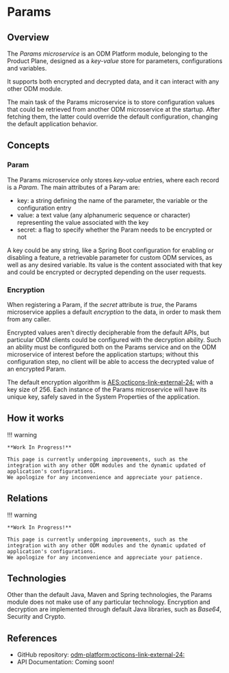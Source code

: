 # Params

## Overview

The _Params microservice_ is an ODM Platform module, belonging to the Product Plane, 
designed as a _key-value_ store for parameters, configurations and variables.

It supports both encrypted and decrypted data, and it can interact with any other ODM module.

The main task of the Params microservice is to store configuration values 
that could be retrieved from another ODM microservice at the startup.
After fetching them, the latter could override the default configuration, changing the default application behavior.

## Concepts

### Param
The Params microservice only stores _key-value_ entries, where each record is a _Param_.
The main attributes of a Param are:

* key: a string defining the name of the parameter, the variable or the configuration entry
* value: a text value (any alphanumeric sequence or character) representing the value associated with the key
* secret: a flag to specify whether the Param needs to be encrypted or not

A key could be any string, like a Spring Boot configuration for enabling or disabling a feature, 
a retrievable parameter for custom ODM services, as well as any desired variable.
Its value is the content associated with that key and could be encrypted or decrypted depending on the user requests.

### Encryption
When registering a Param, if the _secret_ attribute is _true_, the Params microservice applies a default _encryption_
to the data, in order to mask them from any caller.

Encrypted values aren't directly decipherable from the default APIs, but particular ODM clients could be configured
with the decryption ability.
Such an ability must be configured both on the Params service and on the ODM microservice of interest
before the application startups; without this configuration step, no client will be able to access the decrypted value
of an encrypted Param.

The default encryption algorithm is <a href="https://en.wikipedia.org/wiki/Advanced_Encryption_Standard" target="_blank">AES:octicons-link-external-24:</a>
with a key size of 256. Each instance of the Params microservice will have its unique key,
safely saved in the System Properties of the application.

## How it works

!!! warning

    **Work In Progress!**

    This page is currently undergoing improvements, such as the integration with any other ODM modules and the dynamic updated of application's configurations.
    We apologize for any inconvenience and appreciate your patience.

## Relations

!!! warning

    **Work In Progress!**

    This page is currently undergoing improvements, such as the integration with any other ODM modules and the dynamic updated of application's configurations.
    We apologize for any inconvenience and appreciate your patience.

## Technologies

Other than the default Java, Maven and Spring technologies, the Params module does not make use of any particular technology.
Encryption and decryption are implemented through default Java libraries,
such as _Base64_, Security and Crypto.

## References

* GitHub repository: <a href="https://github.com/opendatamesh-initiative/odm-platform" target="_blank">odm-platform:octicons-link-external-24:</a>
* API Documentation: Coming soon!